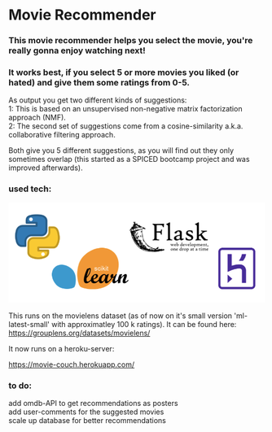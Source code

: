 # Movie Recommender

### This movie recommender helps you select the movie, you're really gonna enjoy watching next!
### It works best, if you select 5 or more movies you liked (or hated) and give them some ratings from 0-5.

As output you get two different kinds of suggestions: \
  1: This is based on an unsupervised non-negative matrix factorization approach (NMF). \
  2: The second set of suggestions come from a cosine-similarity a.k.a. collaborative filtering approach.

Both give you 5 different suggestions, as you will find out they only sometimes overlap (this started as a SPICED bootcamp project and was improved afterwards).

### used tech:
![alt text](https://github.com/mkoeppel/Comfy_Cinema/blob/master/Tech_stack_comfy_cinema.png)


This runs on the movielens dataset (as of now on it's small version 'ml-latest-small' with approximatley 100 k ratings). It can be found here:
https://grouplens.org/datasets/movielens/


It now runs on a heroku-server:

https://movie-couch.herokuapp.com/



### to do:
add omdb-API to get recommendations as posters \
add user-comments for the suggested movies \
scale up database for better recommendations
